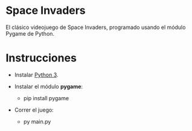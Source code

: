 # Space Invaders
El clásico videojuego de Space Invaders, programado usando el módulo Pygame de Python.

# Instrucciones

- Instalar [Python 3](https://www.python.org/).
- Instalar el módulo **pygame**:
  - pip install pygame
  
- Correr el juego:
  - py main.py
